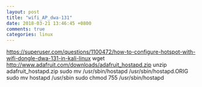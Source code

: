 ```yaml
---
layout: post
title: "wifi_AP_dwa-131"
date: 2018-03-21 13:46:45 +0800
comments: true
categories: linux
---
```

https://superuser.com/questions/1100472/how-to-configure-hotspot-with-wifi-dongle-dwa-131-in-kali-linux
wget http://www.adafruit.com/downloads/adafruit_hostapd.zip 
unzip adafruit_hostapd.zip 
sudo mv /usr/sbin/hostapd /usr/sbin/hostapd.ORIG 
sudo mv hostapd /usr/sbin
sudo chmod 755 /usr/sbin/hostapd